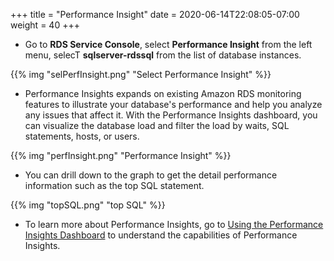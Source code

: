 +++
title = "Performance Insight"
date = 2020-06-14T22:08:05-07:00
weight = 40
+++

 * Go to **RDS Service Console**, select **Performance Insight** from the left menu, selecT **sqlserver-rdssql** from the list of database instances.

{{% img "selPerfInsight.png" "Select Performance Insight" %}}

* Performance Insights expands on existing Amazon RDS monitoring features to illustrate your database's performance and help you analyze any issues that affect it. With the Performance Insights dashboard, you can visualize the database load and filter the load by waits, SQL statements, hosts, or users. 

{{% img "perfInsight.png" "Performance Insight" %}}

* You can drill down to the graph to get the detail performance information such as the top SQL statement. 

{{% img "topSQL.png" "top SQL" %}}

* To learn more about Performance Insights, go to [Using the Performance Insights Dashboard](https://docs.aws.amazon.com/AmazonRDS/latest/UserGuide/USER_PerfInsights.UsingDashboard.html) to understand the capabilities of Performance Insights. 